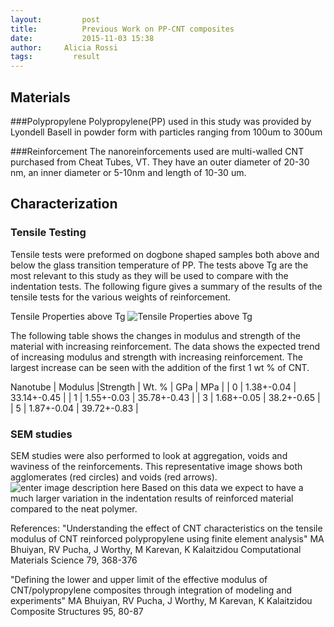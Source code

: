 ```yaml
---
layout:     	post
title:      	Previous Work on PP-CNT composites
date:       	2015-11-03 15:38
author:     Alicia Rossi
tags:         result
---
```

## Materials
###Polypropylene 
Polypropylene(PP) used in this study was provided by Lyondell Basell in powder form with particles ranging from 100um to 300um

###Reinforcement
The nanoreinforcements used are multi-walled CNT purchased from Cheat Tubes, VT.  They have an outer diameter of 20-30 nm, an inner diameter or 5-10nm and length of 10-30 um.  


## Characterization 

### Tensile Testing
Tensile tests were preformed on dogbone shaped samples both above and below the glass transition temperature of PP.  The tests above Tg are the most relevant to this study as they will be used to compare with the indentation tests.  The following figure gives a summary of the results of the tensile tests for the various weights of reinforcement.  


Tensile Properties above Tg
![Tensile Properties above Tg](https://lh3.googleusercontent.com/-JbA894Xj3KM/VjkePGFCtyI/AAAAAAAAAXQ/jV82bKzxr6o/s0/Tensile+above+Tg.png "Tensile above Tg.png")

The following table shows the changes in modulus and strength of the material with increasing reinforcement.  The data shows the expected trend of increasing modulus and strength with increasing reinforcement.  The largest increase can be seen with the addition of the first 1 wt % of CNT.  


Nanotube | Modulus |Strength
| Wt. % | GPa | MPa |
| 0 |  1.38+-0.04  |  33.14+-0.45  |
| 1 |  1.55+-0.03  | 35.78+-0.43  |
| 3 |  1.68+-0.05  |  38.2+-0.65  |
| 5 |  1.87+-0.04  |  39.72+-0.83  |

### SEM studies

SEM studies were also performed to look at aggregation, voids and waviness of the reinforcements.  This representative image shows both agglomerates (red circles) and voids (red arrows).  
![enter image description here](https://lh3.googleusercontent.com/P2A0FKE-mhfEejF1_dZCWDDIPjBVrggnukdSzOcESVo=s0 "SEM-nanotubes-fracture.png")
Based on this data we expect to have a much larger variation in the indentation results of reinforced material compared to the neat polymer.

References: 
"Understanding the effect of CNT characteristics on the tensile modulus of CNT reinforced polypropylene using finite element analysis"
MA Bhuiyan, RV Pucha, J Worthy, M Karevan, K Kalaitzidou Computational Materials Science 79, 368-376
 
"Defining the lower and upper limit of the effective modulus of CNT/polypropylene composites through integration of modeling and experiments"
MA Bhuiyan, RV Pucha, J Worthy, M Karevan, K Kalaitzidou Composite Structures 95, 80-87